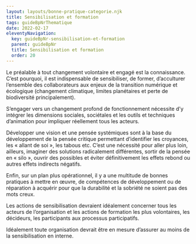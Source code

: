 ```yaml
---
layout: layouts/bonne-pratique-categorie.njk
title: Sensibilisation et formation
tags: guideBpNrThematique
date: 2022-02-17
eleventyNavigation:
  key: guideBpNr-sensibilisation-et-formation
  parent: guideBpNr
  title: Sensibilisation et formation
  order: 20
---
```


Le préalable à tout changement volontaire et engagé est la connaissance. C’est pourquoi, il est indispensable de sensibiliser, de former, d’acculturer l’ensemble des collaborateurs aux enjeux de la transition numérique et écologique (changement climatique, limites planétaires et perte de biodiversité principalement).

S’engager vers un changement profond de fonctionnement nécessite d’y intégrer les dimensions sociales, sociétales et les outils et techniques d’animation pour impliquer réellement tous les acteurs.

Développer une vision et une pensée systémiques sont à la base du développement de la pensée critique permettant d’identifier les croyances, les « allant de soi », les tabous etc. C’est une nécessité pour aller plus loin, ailleurs, imaginer des solutions radicalement différentes, sortir de la pensée en « silo », ouvrir des possibles et éviter définitivement les effets rebond ou autres effets indirects négatifs.

Enfin, sur un plan plus opérationnel, il y a une multitude de bonnes pratiques à mettre en œuvre, de compétences de développement ou de réparation à acquérir pour que la durabilité et la sobriété ne soient pas des mots creux. 

Les actions de sensibilisation devraient idéalement concerner tous les acteurs de l’organisation et les actions de formation les plus volontaires, les décideurs, les participants aux processus participatifs.

Idéalement toute organisation devrait être en mesure d’assurer au moins de la sensibilisation en interne.
